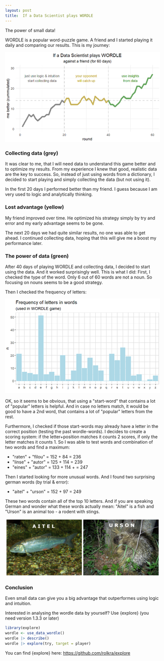 ```yaml
---
layout: post
title:  If a Data Scientist plays WORDLE
---
```


The power of small data!

WORDLE is a popular word-puzzle game. A friend and I started playing it daily and comparing our results. This is my journey:

![wordle-progress](../images/wordle-progress.png)

### Collecting data (grey)

It was clear to me, that I will need data to understand this game better and to optimize my results. From my experience I knew that good, realistic data are the key to success. 
So, instead of just using words from a dictionary, I decided to start playing and simply collecting the data (but not using it).

In the first 20 days I performed better than my friend. I guess because I am very used to logic and analytically thinking.

### Lost advantage (yellow)

My friend improved over time. He optimized his strategy simply by try and error and my early advantage seems to be gone.

The next 20 days we had quite similar results, no one was able to get ahead. 
I continued collecting data, hoping that this will give me a boost my performance later.

### The power of data (green)

After 40 days of playing WORDLE and collecting data, I decided to start using the data. And it worked surprisingly well. 
This is what I did: First, I checked the type of the word. Only 6 out of 60 words are not a noun. 
So focusing on nouns seems to be a good strategy.

Then I checked the frequency of letters:

![wordle-letters](../images/wordle-letters.png)

OK, so it seems to be obvious, that using a "start-word" that contains a lot of "popular" letters is helpful. And in case no letters match, 
it would be good to have a 2nd word, that contains a lot of "popular" letters from the rest.

Furthermore, I checked if those start-words may already have a letter in the correct position (testing the past wordle-words). 
I decides to create a scoring system: if the letter+position matches it counts 2 scores, if only the letter matches it counts 1. 
So I was able to test words and combination of two words and find a maximum:

* "raten" + "filou" = 152 + 84 = 236
* "linse" + "autor" = 125 + 114 = 239
* "eines" + "autor" = 133 + 114 + = 247

Then I started looking for more unusual words. And I found two surprising german words (by trial & error):

* "aitel" + "urson" = 152 + 97 = 249

These two words contain all of the top 10 letters. And if you are speaking German and wonder what these words actually mean: 
"Aitel" is a fish and "Urson" is an animal too - a rodent with stings.

![wordle-animals](../images/wordle-animals.png)

### Conclusion

Even small data can give you a big advantage that outperformes using logic and intuition.

Interested in analysing the wordle data by yourself? Use {explore} (you need version 1.3.3 or later)

```R
library(explore)
wordle <- use_data_wordle()
wordle |> describe()
wordle |> explore(try, target = player)
```

You can find {explore} here: <https://github.com/rolkra/explore>
